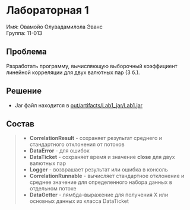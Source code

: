 # Лабораторная 1
Имя: Овамойо Олувадамилола Эванс  
Группа: 11-013
## Проблема
Разработать программу, вычисляющую выборочный коэффициент линейной корреляции для двух валютных пар (3 б.).

## Решение
* Jar файл находится в [out/artifacts/Lab1_jar/Lab1.jar](out/artifacts/Lab1_jar/Lab1.jar)

## Cостав
>* **CorrelationResult** - сохраняет результат среднего и стандартного отклонения от потоков
>* **DataError** - для ошибок
>* **DataTicket** - сохраняет время и значение **close** для двух валютных пар
>* **Logger** - возврашает результат или ошибка в консоль
>* **CorrelationRunnable** - вычисляет стандартное отклонение и среднее значение для определенного набора данных в отдельном потоке
>* **DataGetter** - лямбда-выражение для получения X или основных данных из класса DataTicket
